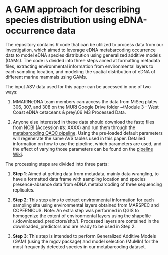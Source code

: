 # A GAM approach for describing species distribution using eDNA-occurrence data

The repository contains R code that can be utilized to process data from our investigation, which aimed to leverage eDNA metabarcoding occurrence data to model eDNA species distribution using generalized additive models (GAMs). The code is divided into three steps aimed at formatting metadata files, extracting environmental information from environmental layers to each sampling location, and modeling the spatial distribution of eDNA of different marine mammals using GAMs. 

The input ASV data used for this paper can be accessed in one of two ways:

1. MMARINeDNA team members can access the data from MiSeq plates 306, 307, and 308 on the MURI Google Drive folder ~\Module 3 - West Coast eDNA cetaceans & prey\06 M3 Processed Data.

2. Anyone else interested in these data should download the fastq files from NCBI (Accession #s: XXXX) and run them through the [metabarcoding QAQC pipeline](https://github.com/MMARINeDNA/metabarcoding_QAQC_pipeline). Using the pre-loaded default parameters will regenerate the same AVS tables used in this paper. Detailed information on how to use the pipeline, which parameters are used, and the effect of varying those parameters can be found on the [pipeline Wiki](https://github.com/MMARINeDNA/metabarcoding_QAQC_pipeline/wiki).

The processing steps are divided into three parts:

1. **Step 1**: Aimed at getting data from metadata, mainly data wrangling, to have a formatted data frame with sampling location and species presence-absence data from eDNA metabarcoding of three sequencing replicates.

2. **Step 2**: This step aims to extract environmental information for each sampling site using environmental layers obtained from MARSPEC and COPERNICUS. Note: An extra step was performed in QGIS to homogenize the extent of environmental layers using the shapefile (./downloaded_predictors/shp/). Processed layers are contained in the downloaded_predictors and are ready to be used in Step 2. 

3. **Step 3**: This step is intended to perform Generalized Additive Models (GAM) (using the mgcv package) and model selection (MuMIn) for the most frequently detected species in our metabarcoding dataset.

